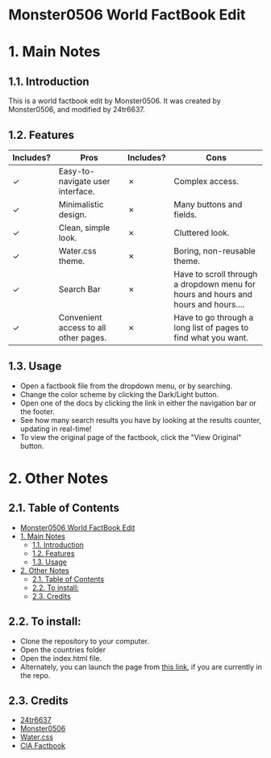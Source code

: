 # Monster0506 World FactBook Edit
# 1. Main Notes
## 1.1. Introduction
This is a world factbook edit by Monster0506.
It was created by Monster0506, and modified by 24tr6637.
## 1.2. Features
| Includes? 	    | Pros 	|  	          Includes?          | Cons 	|
|---	|---	|---	                    |---	|
|✓ 	 | Easy-to-navigate user interface.  |✗ 	| Complex access. 	|
|✓ 	 | Minimalistic design. 	         |✗ 	| Many buttons and fields. 	|
|✓ 	 | Clean, simple look. 	             |✗ 	| Cluttered look. 	|
|✓ 	 | Water.css theme.                	 |✗ 	| Boring, non-reusable theme. 	|
|✓ 	 | Search Bar 	                     |✗ 	| Have to scroll through a dropdown  menu for hours and hours and hours and hours.... 	|
|✓      | Convenient access to all other pages. |✗ | Have to go through a long list of pages to find what you want. 	|
## 1.3. Usage
- Open a factbook file from the dropdown menu, or by searching.
- Change the color scheme by clicking the Dark/Light button.
- Open one of the docs by clicking the link in either the navigation bar or the footer.
- See how many search results you have by looking at the results counter, updating in real-time!
- To view the original page of the factbook, click the "View Original" button.


# 2. Other Notes
## 2.1. Table of Contents
- [Monster0506 World FactBook Edit](#monster0506-world-factbook-edit)
- [1. Main Notes](#1-main-notes)
  - [1.1. Introduction](#11-introduction)
  - [1.2. Features](#12-features)
  - [1.3. Usage](#13-usage)
- [2. Other Notes](#2-other-notes)
  - [2.1. Table of Contents](#21-table-of-contents)
  - [2.2. To install:](#22-to-install)
  - [2.3. Credits](#23-credits)
## 2.2. To install:
- Clone the repository to your computer.
- Open the countries folder
- Open the index.html file.
- Alternately, you can launch the page from [this link](countries/index.html), if you are currently in the repo. 
## 2.3. Credits
- [24tr6637](https://github.com/24tr6637)
- [Monster0506](https://github.com/Monster0506)
- [Water.css](https://watercss.kognise.dev)
- [CIA Factbook](https://www.cia.gov/the-world-factbook)